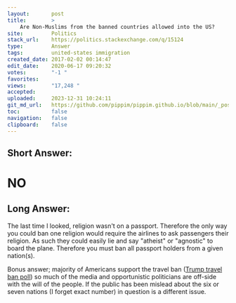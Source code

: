 ```yaml
---
layout:       post
title:        >
    Are Non-Muslims from the banned countries allowed into the US?
site:         Politics
stack_url:    https://politics.stackexchange.com/q/15124
type:         Answer
tags:         united-states immigration
created_date: 2017-02-02 00:14:47
edit_date:    2020-06-17 09:20:32
votes:        "-1 "
favorites:    
views:        "17,248 "
accepted:     
uploaded:     2023-12-31 10:24:11
git_md_url:   https://github.com/pippim/pippim.github.io/blob/main/_posts/2017/2017-02-02-Are-Non-Muslims-from-the-banned-countries-allowed-into-the-US_.md
toc:          false
navigation:   false
clipboard:    false
---
```


## Short Answer:

# NO

## Long Answer:

The last time I looked, religion wasn't on a passport. Therefore the only way you could ban one religion would require the airlines to ask passengers their religion. As such they could easily lie and say "atheist" or "agnostic" to board the plane. Therefore you must ban all passport holders from a given nation(s).

Bonus answer; majority of Americans support the travel ban ([Trump travel ban poll][1]) so much of the media and opportunistic politicians are off-side with the will of the people. If the public has been mislead about the six or seven nations (I forget exact number) in question is a different issue.


  [1]: https://www.rt.com/usa/375923-trump-travel-ban-poll/
